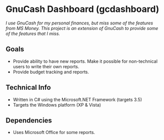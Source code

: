 # GnuCash Dashboard (gcdashboard) #

_I use GnuCash for my personal finances, but miss some of the features from MS Money.  This project is an extension of GnuCash to provide some of the features that I miss._

## Goals ##

  * Provide ability to have new reports.  Make it possible for non-technical users to write their own reports.
  * Provide budget tracking and reports.

## Technical Info ##

  * Written in C# using the Microsoft.NET Framework (targets 3.5)
  * Targets the Windows platform (XP & Vista)

## Dependencies ##

  * Uses Microsoft Office for some reports.